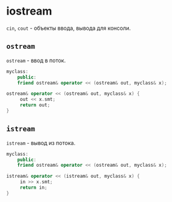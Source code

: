 # iostream

`cin`, `cout` - объекты ввода, вывода для консоли.

## `ostream`

`ostream` - ввод в поток.

```cpp
myclass:
	public:
	friend ostream& operator << (ostream& out, myclass& x);

ostream& operator << (ostream& out, myclass& x) {
	 out << x.smt;
	 return out;
}
```

## `istream`

`istream` - вывод из потока.

```cpp
myclass:
	public:
	friend ostream& operator << (ostream& out, myclass& x);

istream& operator << (istream& out, myclass& x) {
	 in >> x.smt;
	 return in;
}
```